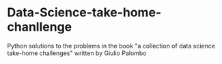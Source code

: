 # Data-Science-take-home-chanllenge
Python solutions to the problems in the book "a collection of data science take-home challenges" written by Giulio Palombo
